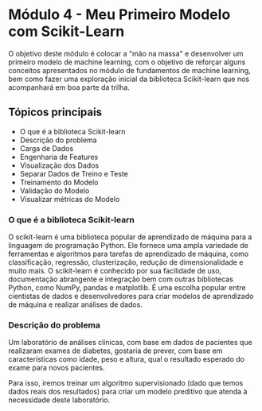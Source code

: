 # Módulo 4 - Meu Primeiro Modelo com Scikit-Learn

O objetivo deste módulo é colocar a "mão na massa" e desenvolver um primeiro modelo de machine learning, com o objetivo de reforçar alguns conceitos apresentados no módulo de fundamentos de machine learning, bem como fazer uma exploração inicial da biblioteca Scikit-learn que nos acompanhará em boa parte da trilha.

## Tópicos principais

- O que é a biblioteca Scikit-learn
- Descrição do problema
- Carga de Dados
- Engenharia de Features
- Visualização dos Dados
- Separar Dados de Treino e Teste
- Treinamento do Modelo
- Validação do Modelo
- Visualizar métricas do Modelo

### O que é a biblioteca Scikit-learn

O scikit-learn é uma biblioteca popular de aprendizado de máquina para a linguagem de programação Python. Ele fornece uma ampla variedade de ferramentas e algoritmos para tarefas de aprendizado de máquina, como classificação, regressão, clusterização, redução de dimensionalidade e muito mais. O scikit-learn é conhecido por sua facilidade de uso, documentação abrangente e integração bem com outras bibliotecas Python, como NumPy, pandas e matplotlib. É uma escolha popular entre cientistas de dados e desenvolvedores para criar modelos de aprendizado de máquina e realizar análises de dados.

### Descrição do problema

Um laboratório de análises clínicas, com base em dados de pacientes que realizaram exames de diabetes, gostaria de prever, com base em características como idade, peso e altura, qual o resultado esperado do exame para novos pacientes.

Para isso, iremos treinar um algoritmo supervisionado (dado que temos dados reais dos resultados) para criar um modelo preditivo que atenda à necessidade deste laboratório.